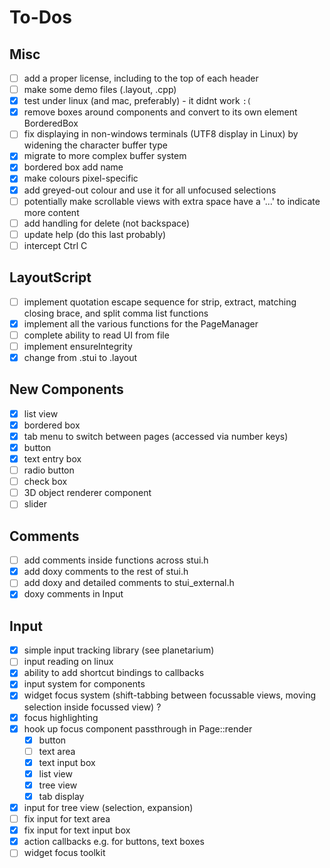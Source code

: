 # To-Dos

## Misc
- [ ] add a proper license, including to the top of each header
- [ ] make some demo files (.layout, .cpp)
- [x] test under linux (and mac, preferably) - it didnt work `:(`
- [x] remove boxes around components and convert to its own element BorderedBox
- [ ] fix displaying in non-windows terminals (UTF8 display in Linux) by widening the character buffer type
- [x] migrate to more complex buffer system
- [x] bordered box add name
- [x] make colours pixel-specific
- [x] add greyed-out colour and use it for all unfocused selections
- [ ] potentially make scrollable views with extra space have a '...' to indicate more content
- [ ] add handling for delete (not backspace)
- [ ] update help (do this last probably)
- [ ] intercept Ctrl C

## LayoutScript
- [ ] implement quotation escape sequence for strip, extract, matching closing brace, and split comma list functions
- [x] implement all the various functions for the PageManager
- [ ] complete ability to read UI from file
- [ ] implement ensureIntegrity
- [x] change from .stui to .layout

## New Components
- [x] list view
- [x] bordered box
- [x] tab menu to switch between pages (accessed via number keys)
- [x] button
- [x] text entry box
- [ ] radio button
- [ ] check box
- [ ] 3D object renderer component
- [ ] slider

## Comments
- [ ] add comments inside functions across stui.h
- [x] add doxy comments to the rest of stui.h
- [ ] add doxy and detailed comments to stui_external.h
- [x] doxy comments in Input

## Input
- [x] simple input tracking library (see planetarium)
- [ ] input reading on linux
- [x] ability to add shortcut bindings to callbacks
- [x] input system for components
- [x] widget focus system (shift-tabbing between focussable views, moving selection inside focussed view) ?
- [x] focus highlighting
- [x] hook up focus component passthrough in Page::render
    - [x] button
    - [ ] text area
    - [x] text input box
    - [x] list view
    - [x] tree view
    - [x] tab display
- [x] input for tree view (selection, expansion)
- [ ] fix input for text area
- [x] fix input for text input box
- [x] action callbacks e.g. for buttons, text boxes
- [ ] widget focus toolkit